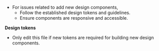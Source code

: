 - For issues related to add new design components,
  - Follow the established design tokens and guidelines.
  - Ensure components are responsive and accessible.


**Design tokens**
- Only edit this file if new tokens are required for building new design components.
